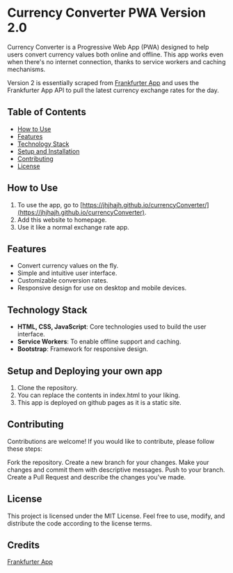 # Currency Converter PWA Version 2.0

Currency Converter is a Progressive Web App (PWA) designed to help users convert currency values both online and offline. This app works even when there's no internet connection, thanks to service workers and caching mechanisms.

Version 2 is essentially scraped from [Frankfurter App](https://www.frankfurter.app/) and uses the Frankfurter App API to pull the latest currency exchange rates for the day.

## Table of Contents
- [How to Use](#how-to-use)
- [Features](#features)
- [Technology Stack](#technology-stack)
- [Setup and Installation](#setup-and-installation)
- [Contributing](#contributing)
- [License](#license)

## How to Use
1. To use the app, go to [https://jhjhajh.github.io/currencyConverter/](https://jhjhajh.github.io/currencyConverter).
2. Add this website to homepage.
3. Use it like a normal exchange rate app.

## Features
- Convert currency values on the fly.
- Simple and intuitive user interface.
- Customizable conversion rates.
- Responsive design for use on desktop and mobile devices.

## Technology Stack
- **HTML, CSS, JavaScript**: Core technologies used to build the user interface.
- **Service Workers**: To enable offline support and caching.
- **Bootstrap**: Framework for responsive design.

## Setup and Deploying your own app
1. Clone the repository.
2. You can replace the contents in index.html to your liking.
3. This app is deployed on github pages as it is a static site.


## Contributing
Contributions are welcome! If you would like to contribute, please follow these steps:

Fork the repository.
Create a new branch for your changes.
Make your changes and commit them with descriptive messages.
Push to your branch.
Create a Pull Request and describe the changes you've made.

## License
This project is licensed under the MIT License. Feel free to use, modify, and distribute the code according to the license terms.

## Credits
[Frankfurter App](https://www.frankfurter.app/)